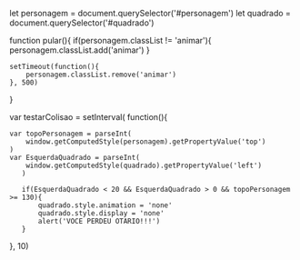 let personagem = document.querySelector('#personagem')
let quadrado = document.querySelector('#quadrado')

function pular(){
    if(personagem.classList != 'animar'){
        personagem.classList.add('animar')
    }

    setTimeout(function(){
        personagem.classList.remove('animar')
    }, 500)
}

var testarColisao = setInterval( function(){

    var topoPersonagem = parseInt(
        window.getComputedStyle(personagem).getPropertyValue('top')
    )
    var EsquerdaQuadrado = parseInt(
        window.getComputedStyle(quadrado).getPropertyValue('left')
       )

       if(EsquerdaQuadrado < 20 && EsquerdaQuadrado > 0 && topoPersonagem >= 130){
           quadrado.style.animation = 'none'
           quadrado.style.display = 'none'
           alert('VOCE PERDEU OTARIO!!!')
       }
   

}, 10)
